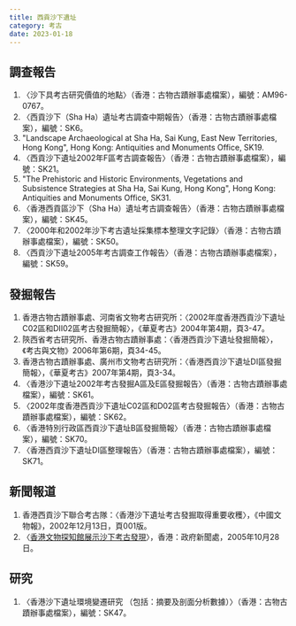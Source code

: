 ```yaml
---
title: 西貢沙下遺址
category: 考古
date: 2023-01-18
---
```

<adsense></adsense>

## 調查報告
1. 〈沙下具考古研究價值的地點〉（香港：古物古蹟辦事處檔案），編號：AM96-0767。
2. 〈西貢沙下（Sha Ha）遺址考古調查中期報告〉（香港：古物古蹟辦事處檔案），編號：SK6。
3. "Landscape Archaeological at Sha Ha, Sai Kung, East New Territories, Hong Kong", Hong Kong: Antiquities and Monuments Office, SK19.
4. 〈西貢沙下遺址2002年F區考古調查報告〉（香港：古物古蹟辦事處檔案），編號：SK21。
5. "The Prehistoric and Historic Environments, Vegetations and Subsistence Strategies at Sha Ha, Sai Kung, Hong Kong", Hong Kong: Antiquities and Monuments Office, SK31.
6. 〈香港西貢區沙下（Sha Ha）遺址考古調查報告〉（香港：古物古蹟辦事處檔案），編號：SK45。
7. 〈2000年和2002年沙下考古遺址採集標本整理文字記錄〉（香港：古物古蹟辦事處檔案），編號：SK50。
8. 〈西貢沙下遺址2005年考古調查工作報告〉（香港：古物古蹟辦事處檔案），編號：SK59。
## 發掘報告
1. 香港古物古蹟辦事處、河南省文物考古研究所：〈2002年度香港西貢沙下遺址C02區和DⅡ02區考古發掘簡報〉，《華夏考古》2004年第4期，頁3-47。
2. 陝西省考古研究所、香港古物古蹟辦事處：〈香港西貢沙下遺址發掘簡報〉，《考古與文物》2006年第6期，頁34-45。
3. 香港古物古蹟辦事處、廣州市文物考古研究所：〈香港西貢沙下遺址DⅠ區發掘簡報〉，《華夏考古》2007年第4期，頁3-34。
4. 〈香港沙下遺址2002年考古發掘A區及E區發掘報告〉（香港：古物古蹟辦事處檔案），編號：SK61。
5. 〈2002年度香港西貢沙下遺址C02區和D02區考古發掘報告〉（香港：古物古蹟辦事處檔案），編號：SK62。
6. 〈香港特別行政區西貢沙下遺址B區發掘簡報〉（香港：古物古蹟辦事處檔案），編號：SK70。
7. 〈香港西貢沙下遺址DI區整理報告〉（香港：古物古蹟辦事處檔案），編號：SK71。
## 新聞報道
1. 香港西貢沙下聯合考古隊：〈香港沙下遺址考古發掘取得重要收穫〉，《中國文物報》，2002年12月13日，頁001版。
2. 〈[香港文物探知館展示沙下考古發現](https://www.info.gov.hk/gia/general/200510/28/P200510280135_photo_270251.htm)〉，香港：政府新聞處，2005年10月28日。
## 研究
1. 〈香港沙下遺址環境變遷研究 （包括：摘要及剖面分析數據）〉（香港：古物古蹟辦事處檔案），編號：SK47。